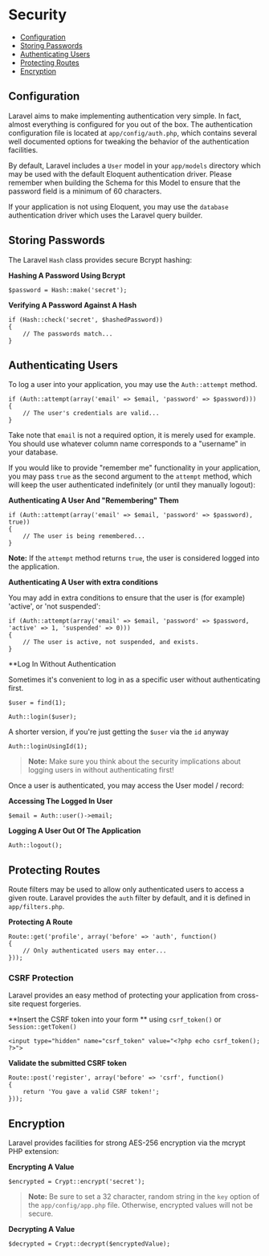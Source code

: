 # Security

- [Configuration](#configuration)
- [Storing Passwords](#storing-passwords)
- [Authenticating Users](#authenticating-users)
- [Protecting Routes](#protecting-routes)
- [Encryption](#encryption)

<a name="configuration"></a>
## Configuration

Laravel aims to make implementing authentication very simple. In fact, almost everything is configured for you out of the box. The authentication configuration file is located at `app/config/auth.php`, which contains several well documented options for tweaking the behavior of the authentication facilities.

By default, Laravel includes a `User` model in your `app/models` directory which may be used with the default Eloquent authentication driver. Please remember when building the Schema for this Model to ensure that the password field is a minimum of 60 characters.

If your application is not using Eloquent, you may use the `database` authentication driver which uses the Laravel query builder.

<a name="storing-passwords"></a>
## Storing Passwords

The Laravel `Hash` class provides secure Bcrypt hashing:

**Hashing A Password Using Bcrypt**

	$password = Hash::make('secret');

**Verifying A Password Against A Hash**

	if (Hash::check('secret', $hashedPassword))
	{
		// The passwords match...
	}

<a name="authenticating-users"></a>
## Authenticating Users

To log a user into your application, you may use the `Auth::attempt` method.

	if (Auth::attempt(array('email' => $email, 'password' => $password)))
	{
		// The user's credentials are valid...
	}

Take note that `email` is not a required option, it is merely used for example. You should use whatever column name corresponds to a "username" in your database.

If you would like to provide "remember me" functionality in your application, you may pass `true` as the second argument to the `attempt` method, which will keep the user authenticated indefinitely (or until they manually logout):

**Authenticating A User And "Remembering" Them**

	if (Auth::attempt(array('email' => $email, 'password' => $password), true))
	{
		// The user is being remembered...
	}

**Note:** If the `attempt` method returns `true`, the user is considered logged into the application.

**Authenticating A User with extra conditions**

You may add in extra conditions to ensure that the user is (for example) 'active', or 'not suspended':

    if (Auth::attempt(array('email' => $email, 'password' => $password, 'active' => 1, 'suspended' => 0)))
    {
        // The user is active, not suspended, and exists.
    }

**Log In Without Authentication

Sometimes it's convenient to log in as a specific user without authenticating first.

	$user = find(1);

	Auth::login($user);

A shorter version, if you're just getting the `$user` via the `id` anyway

	Auth::loginUsingId(1);

> **Note:** Make sure you think about the security implications about logging users in without authenticating first!

Once a user is authenticated, you may access the User model / record:

**Accessing The Logged In User**

	$email = Auth::user()->email;

**Logging A User Out Of The Application**

	Auth::logout();

<a name="protecting-routes"></a>
## Protecting Routes

Route filters may be used to allow only authenticated users to access a given route. Laravel provides the `auth` filter by default, and it is defined in `app/filters.php`.

**Protecting A Route**

	Route::get('profile', array('before' => 'auth', function()
	{
		// Only authenticated users may enter...
	}));

### CSRF Protection

Laravel provides an easy method of protecting your application from cross-site request forgeries.

**Insert the CSRF token into your form ** using `csrf_token()` or `Session::getToken()`

    <input type="hidden" name="csrf_token" value="<?php echo csrf_token(); ?>">

**Validate the submitted CSRF token**

    Route::post('register', array('before' => 'csrf', function()
    {
        return 'You gave a valid CSRF token!';
    }));

<a name="encryption"></a>
## Encryption

Laravel provides facilities for strong AES-256 encryption via the mcrypt PHP extension:

**Encrypting A Value**

	$encrypted = Crypt::encrypt('secret');

> **Note:** Be sure to set a 32 character, random string in the `key` option of the `app/config/app.php` file. Otherwise, encrypted values will not be secure.

**Decrypting A Value**

	$decrypted = Crypt::decrypt($encryptedValue);
